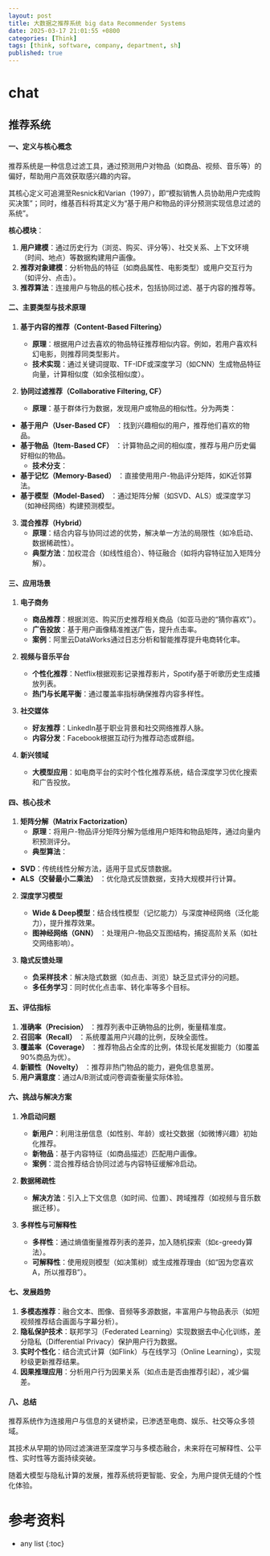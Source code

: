```yaml
---
layout: post
title: 大数据之推荐系统 big data Recommender Systems
date: 2025-03-17 21:01:55 +0800
categories: [Think]
tags: [think, software, company, department, sh]
published: true
---
```


# chat


## 推荐系统

#### 一、定义与核心概念

推荐系统是一种信息过滤工具，通过预测用户对物品（如商品、视频、音乐等）的偏好，帮助用户高效获取感兴趣的内容。

其核心定义可追溯至Resnick和Varian（1997），即“模拟销售人员协助用户完成购买决策”；同时，维基百科将其定义为“基于用户和物品的评分预测实现信息过滤的系统”。

**核心模块**：
1. **用户建模**：通过历史行为（浏览、购买、评分等）、社交关系、上下文环境（时间、地点）等数据构建用户画像。
2. **推荐对象建模**：分析物品的特征（如商品属性、电影类型）或用户交互行为（如评分、点击）。
3. **推荐算法**：连接用户与物品的核心技术，包括协同过滤、基于内容的推荐等。

#### 二、主要类型与技术原理
1. **基于内容的推荐（Content-Based Filtering）**  
   - **原理**：根据用户过去喜欢的物品特征推荐相似内容。例如，若用户喜欢科幻电影，则推荐同类型影片。  
   - **技术实现**：通过关键词提取、TF-IDF或深度学习（如CNN）生成物品特征向量，计算相似度（如余弦相似度）。

2. **协同过滤推荐（Collaborative Filtering, CF）**  
   - **原理**：基于群体行为数据，发现用户或物品的相似性。分为两类：  
- **基于用户（User-Based CF）** ：找到兴趣相似的用户，推荐他们喜欢的物品。  
- **基于物品（Item-Based CF）** ：计算物品之间的相似度，推荐与用户历史偏好相似的物品。  
   - **技术分支**：  
- **基于记忆（Memory-Based）** ：直接使用用户-物品评分矩阵，如K近邻算法。  
- **基于模型（Model-Based）** ：通过矩阵分解（如SVD、ALS）或深度学习（如神经网络）构建预测模型。

3. **混合推荐（Hybrid）**  
   - **原理**：结合内容与协同过滤的优势，解决单一方法的局限性（如冷启动、数据稀疏性）。  
   - **典型方法**：加权混合（如线性组合）、特征融合（如将内容特征加入矩阵分解）。

#### 三、应用场景
1. **电子商务**  
   - **商品推荐**：根据浏览、购买历史推荐相关商品（如亚马逊的“猜你喜欢”）。  
   - **广告投放**：基于用户画像精准推送广告，提升点击率。  
   - **案例**：阿里云DataWorks通过日志分析和智能推荐提升电商转化率。

2. **视频与音乐平台**  
   - **个性化推荐**：Netflix根据观影记录推荐影片，Spotify基于听歌历史生成播放列表。  
   - **热门与长尾平衡**：通过覆盖率指标确保推荐内容多样性。

3. **社交媒体**  
   - **好友推荐**：LinkedIn基于职业背景和社交网络推荐人脉。  
   - **内容分发**：Facebook根据互动行为推荐动态或群组。

4. **新兴领域**  
   - **大模型应用**：如电商平台的实时个性化推荐系统，结合深度学习优化搜索和广告投放。

#### 四、核心技术
1. **矩阵分解（Matrix Factorization）**  
   - **原理**：将用户-物品评分矩阵分解为低维用户矩阵和物品矩阵，通过向量内积预测评分。  
   - **典型算法**：  
- **SVD**：传统线性分解方法，适用于显式反馈数据。  
- **ALS（交替最小二乘法）** ：优化隐式反馈数据，支持大规模并行计算。

2. **深度学习模型**  
   - **Wide & Deep模型**：结合线性模型（记忆能力）与深度神经网络（泛化能力），提升推荐效果。  
   - **图神经网络（GNN）** ：处理用户-物品交互图结构，捕捉高阶关系（如社交网络影响）。

3. **隐式反馈处理**  
   - **负采样技术**：解决隐式数据（如点击、浏览）缺乏显式评分的问题。  
   - **多任务学习**：同时优化点击率、转化率等多个目标。

#### 五、评估指标
1. **准确率（Precision）** ：推荐列表中正确物品的比例，衡量精准度。  
2. **召回率（Recall）** ：系统覆盖用户兴趣的比例，反映全面性。  
3. **覆盖率（Coverage）** ：推荐物品占全库的比例，体现长尾发掘能力（如覆盖90%商品为优）。  
4. **新颖性（Novelty）** ：推荐非热门物品的能力，避免信息茧房。  
5. **用户满意度**：通过A/B测试或问卷调查衡量实际体验。

#### 六、挑战与解决方案
1. **冷启动问题**  
   - **新用户**：利用注册信息（如性别、年龄）或社交数据（如微博兴趣）初始化推荐。  
   - **新物品**：基于内容特征（如商品描述）匹配用户画像。  
   - **案例**：混合推荐结合协同过滤与内容特征缓解冷启动。

2. **数据稀疏性**  
   - **解决方法**：引入上下文信息（如时间、位置）、跨域推荐（如视频与音乐数据迁移）。

3. **多样性与可解释性**  
   - **多样性**：通过熵值衡量推荐列表的差异，加入随机探索（如ε-greedy算法）。  
   - **可解释性**：使用规则模型（如决策树）或生成推荐理由（如“因为您喜欢A，所以推荐B”）。

#### 七、发展趋势
1. **多模态推荐**：融合文本、图像、音频等多源数据，丰富用户与物品表示（如短视频推荐结合画面与字幕分析）。  
2. **隐私保护技术**：联邦学习（Federated Learning）实现数据去中心化训练，差分隐私（Differential Privacy）保护用户行为数据。  
3. **实时个性化**：结合流式计算（如Flink）与在线学习（Online Learning），实现秒级更新推荐结果。  
4. **因果推理应用**：分析用户行为因果关系（如点击是否由推荐引起），减少偏差。  

#### 八、总结

推荐系统作为连接用户与信息的关键桥梁，已渗透至电商、娱乐、社交等众多领域。

其技术从早期的协同过滤演进至深度学习与多模态融合，未来将在可解释性、公平性、实时性等方面持续突破。

随着大模型与隐私计算的发展，推荐系统将更智能、安全，为用户提供无缝的个性化体验。



# 参考资料


* any list
{:toc}